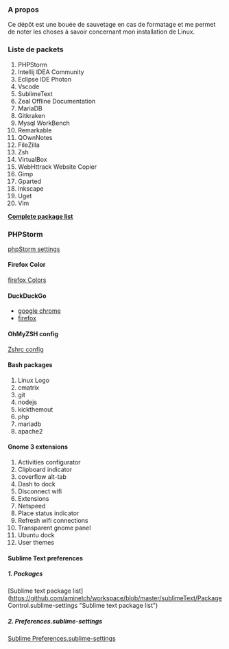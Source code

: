 ### A propos 

Ce dépôt est une bouée de sauvetage en cas de formatage et me permet de noter les choses à savoir concernant mon installation de Linux.
### Liste de packets 
1. PHPStorm 
2. Intellij IDEA Community
3. Eclipse IDE Photon 
4. Vscode
5. SublimeText
6. Zeal Offline Documentation 
7. MariaDB
8. Gitkraken
9. Mysql WorkBench
10. Remarkable 
11. QOwnNotes
13. FileZilla
14. Zsh 
15. VirtualBox
16. WebHttrack Website Copier 
17. Gimp
18. Gparted
19. lnkscape
20. Uget
21. Vim 

**[Complete package list](https://github.com/aminelch/workspace/blob/master/package.list "Complete package list")**


### PHPStorm 
[phpStorm settings](https://github.com/aminelch/workspace/blob/master/phpStorm/settings.jar "phpStorm settings")


#### Firefox Color

[firefox Colors](https://color.firefox.com/?theme=XQAAAAIUAQAAAAAAAABBqYhm849SCia2CaaEGccwS-xNKlhX7p_w-bFKDpbUJasOFEb7xDbBpLNSPVGezz8UbhQdB0GWAOD8ATi6goq1YnVG0pMl-SnqDQaOZUOSxI6hRIBBN9cVab3KfaEVnFT8UNixHiWH8LmtKyl93ZVGkBz-kvmbxdqRTnOGOGFU-foQOhnFUiStVUkW2aOPtoZpBAT0yl-BvxEp9675M_ZheGwrw9AtoVcGBsMl1TfdZDrqm1YIX837L_-cMyoA "firefox Colors")


#### DuckDuckGo 


- [google chrome](https://chrome.google.com/webstore/detail/duckduckgo-privacy-essent/bkdgflcldnnnapblkhphbgpggdiikppg "google chrome")
- [firefox](https://addons.mozilla.org/fr/firefox/addon/duckduckgo-for-firefox/ "firefox")


#### OhMyZSH config 

[Zshrc config](https://github.com/aminelch/workspace/blob/master/ohmyzsh/zshrc "Zshrc config")


#### Bash packages 


1. Linux Logo
2. cmatrix 
3. git 
4. nodejs
1. kickthemout
2. php
3. mariadb
4. apache2

#### Gnome 3 extensions 

1. Activities configurator 
2. Clipboard indicator 
3. coverflow alt-tab 
4. Dash to dock
5. Disconnect wifi 
6. Extensions 
7. Netspeed
8. Place status indicator
9. Refresh wifi connections 
10. Transparent gnome panel 
11. Ubuntu dock
12. User themes 

#### Sublime Text preferences 


##### 1. Packages

[Sublime text package list](https://github.com/aminelch/workspace/blob/master/sublimeText/Package Control.sublime-settings "Sublime text package list")


##### 2. Preferences.sublime-settings

[Sublime Preferences.sublime-settings](https://github.com/aminelch/workspace/blob/master/sublimeText/Preferences.sublime-settings "Sublime Preferences.sublime-settings")